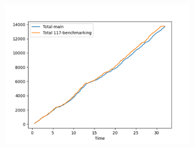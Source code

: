 ![image](https://github.com/freelawproject/eyecite/blob/artifacts/benchmark/pr120-time-comparison.png?raw=true)
